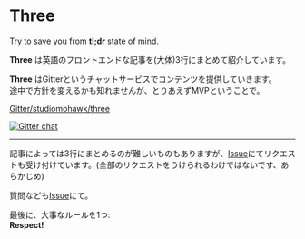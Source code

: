 # Three

Try to save you from **tl;dr** state of mind.

**Three** は英語のフロントエンドな記事を(大体)3行にまとめて紹介しています。

**Three** はGitterというチャットサービスでコンテンツを提供していきます。  
途中で方針を変えるかも知れませんが、とりあえずMVPということで。

[Gitter/studiomohawk/three](https://gitter.im/studiomohawk/three)

[![Gitter chat](https://badges.gitter.im/studiomohawk/three.png)](https://gitter.im/studiomohawk/three)

* * *

記事によっては3行にまとめるのが難しいものもありますが、[Issue](https://github.com/studiomohawk/three/issues/new)にてリクエストも受け付けています。(全部のリクエストをうけられるわけではないです、あらかじめ)

質問なども[Issue](https://github.com/studiomohawk/three/issues/new)にて。

最後に、大事なルールを1つ:  
**Respect!**